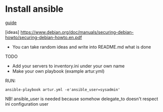 # Install ansible

[guide](https://docs.ansible.com/ansible/intro_installation.html#latest-releases-via-apt-ubuntu)

[ideas] https://www.debian.org/doc/manuals/securing-debian-howto/securing-debian-howto.en.pdf

- You can take random ideas and write into README.md what is done

TODO

* Add your servers to inventory.ini under your own name
* Make your own playbook (example artur.yml)

RUN:

```
ansible-playbook artur.yml -e'ansible_user=sysadmin'
```
NB! ansible_user is needed because somehow delegate_to doesn't respect ini configuration user
